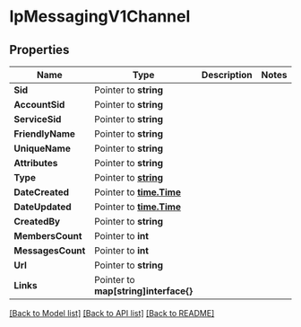 # IpMessagingV1Channel

## Properties

Name | Type | Description | Notes
------------ | ------------- | ------------- | -------------
**Sid** | Pointer to **string** |  |
**AccountSid** | Pointer to **string** |  |
**ServiceSid** | Pointer to **string** |  |
**FriendlyName** | Pointer to **string** |  |
**UniqueName** | Pointer to **string** |  |
**Attributes** | Pointer to **string** |  |
**Type** | Pointer to [**string**](ChannelEnumChannelType.md) |  |
**DateCreated** | Pointer to [**time.Time**](time.Time.md) |  |
**DateUpdated** | Pointer to [**time.Time**](time.Time.md) |  |
**CreatedBy** | Pointer to **string** |  |
**MembersCount** | Pointer to **int** |  |
**MessagesCount** | Pointer to **int** |  |
**Url** | Pointer to **string** |  |
**Links** | Pointer to **map[string]interface{}** |  |

[[Back to Model list]](../README.md#documentation-for-models) [[Back to API list]](../README.md#documentation-for-api-endpoints) [[Back to README]](../README.md)


